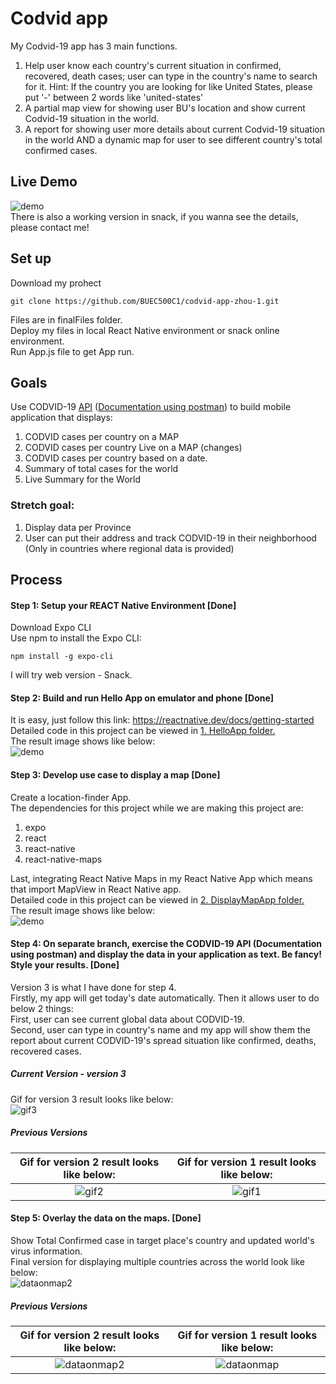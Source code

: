 # Codvid app     
My Codvid-19 app has 3 main functions.     
1. Help user know each country's current situation in confirmed, recovered, death cases; user can type in the country's name to search for it. Hint: If the country you are looking for like United States, please put '-' between 2 words like 'united-states'     
2. A partial map view for showing user BU's location and show current Codvid-19 situation in the world.     
3. A report for showing user more details about current Codvid-19 situation in the world AND a dynamic map for user to see different country's total confirmed cases.     

## Live Demo    
![demo](img/Covid19App.gif)    
There is also a working version in snack, if you wanna see the details, please contact me!   

## Set up    
Download my prohect    
```
git clone https://github.com/BUEC500C1/codvid-app-zhou-1.git
```
Files are in finalFiles folder.      
Deploy my files in local React Native environment or snack online environment.      
Run App.js file to get App run.     


## Goals      
Use CODVID-19 [API](https://covid19api.com/) ([Documentation using postman](https://documenter.getpostman.com/view/10808728/SzS8rjbc?version=latest)) to build mobile application that displays:     
1. CODVID cases per country on a MAP   
2. CODVID cases per country Live on a MAP (changes)   
3. CODVID cases per country based on a date.   
4. Summary of total cases for the world   
5. Live Summary for the World    

### Stretch goal:
1. Display data per Province
2. User can put their address and track CODVID-19 in their neighborhood (Only in countries where regional data is provided) 
   
## Process    
#### Step 1:  Setup your REACT Native Environment [Done]        
Download Expo CLI     
Use npm to install the Expo CLI:    
```
npm install -g expo-cli
```
I will try web version - Snack.      

#### Step 2: Build and run Hello App on emulator and phone [Done]      
It is easy, just follow this link: https://reactnative.dev/docs/getting-started    
Detailed code in this project can be viewed in [1. HelloApp folder.](https://github.com/BUEC500C1/codvid-app-zhou-1/tree/master/1.%20HelloApp)     
The result image shows like below:    
![demo](/img/hello.PNG)    

#### Step 3:  Develop use case to display a map [Done]     
Create a location-finder App.      
The dependencies for this project while we are making this project are:     
1. expo        
2. react       
3. react-native       
4. react-native-maps     

Last, integrating React Native Maps in my React Native App which means that import MapView in React Native app.     
Detailed code in this project can be viewed in [2. DisplayMapApp folder.](https://github.com/BUEC500C1/codvid-app-zhou-1/tree/master/2.%20DisplayMapApp)     
The result image shows like below:    
![demo](/img/mapDisplay.PNG)       


#### Step 4:  On separate branch, exercise the CODVID-19 API (Documentation using postman) and display the data in your application as text.  Be fancy!  Style your results. [Done]      
Version 3 is what I have done for step 4.     
Firstly, my app will get today's date automatically. Then it allows user to do below 2 things:        
First, user can see current global data about CODVID-19.      
Second, user can type in country's name and my app will show them the report about current CODVID-19's spread situation like confirmed, deaths, recovered cases.   

##### Current Version - version 3     
Gif for version 3 result looks like below:    
![gif3](/img/COVID19-APP_version3.gif)  

##### Previous Versions 
Gif for version 2 result looks like below:    |    Gif for version 1 result looks like below:   
:-------------------------:|:-------------------------:
![gif2](/img/COVID19-APP_version2.gif)    |    ![gif1](/img/COVID19-APP_version1.gif)    


#### Step 5:  Overlay the data on the maps. [Done]        
Show Total Confirmed case in target place's country and updated world's virus information.      
Final version for displaying multiple countries across the world look like below:      
![dataonmap2](/img/mapDisplay3.gif)    

##### Previous Versions
Gif for version 2 result looks like below:    |    Gif for version 1 result looks like below:   
:-------------------------:|:-------------------------:
![dataonmap2](/img/mapDisplay2.gif)      |    ![dataonmap](/img/textOnMap.PNG)   
   


